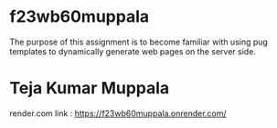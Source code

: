 # f23wb60muppala
The purpose of this assignment is to become familiar with using pug templates to dynamically generate web pages on the server side.
<br>
# Teja Kumar Muppala
render.com link : https://f23wb60muppala.onrender.com/